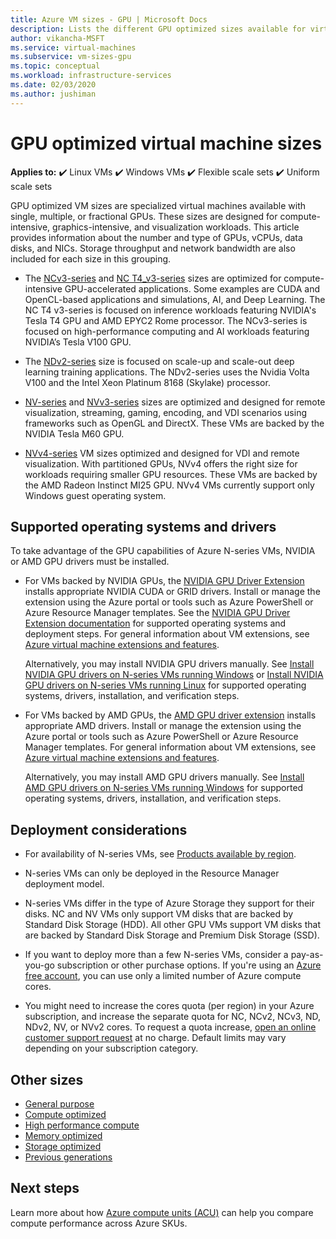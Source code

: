 ```yaml
---
title: Azure VM sizes - GPU | Microsoft Docs
description: Lists the different GPU optimized sizes available for virtual machines in Azure. Lists information about the number of vCPUs, data disks and NICs as well as storage throughput and network bandwidth for sizes in this series.
author: vikancha-MSFT
ms.service: virtual-machines
ms.subservice: vm-sizes-gpu
ms.topic: conceptual
ms.workload: infrastructure-services
ms.date: 02/03/2020
ms.author: jushiman
---
```


# GPU optimized virtual machine sizes

**Applies to:** :heavy_check_mark: Linux VMs :heavy_check_mark: Windows VMs :heavy_check_mark: Flexible scale sets :heavy_check_mark: Uniform scale sets

GPU optimized VM sizes are specialized virtual machines available with single, multiple, or fractional GPUs. These sizes are designed for compute-intensive, graphics-intensive, and visualization workloads. This article provides information about the number and type of GPUs, vCPUs, data disks, and NICs. Storage throughput and network bandwidth are also included for each size in this grouping.

- The [NCv3-series](ncv3-series.md) and [NC T4_v3-series](nct4-v3-series.md) sizes are optimized for compute-intensive GPU-accelerated applications. Some examples are CUDA and OpenCL-based applications and simulations, AI, and Deep Learning. The NC T4 v3-series is focused on inference workloads featuring NVIDIA's Tesla T4 GPU and AMD EPYC2 Rome processor. The NCv3-series is focused on high-performance computing and AI workloads featuring NVIDIA’s Tesla V100 GPU.

- The [NDv2-series](ndv2-series.md) size is focused on scale-up and scale-out deep learning training applications. The NDv2-series uses the Nvidia Volta V100 and the Intel Xeon Platinum 8168 (Skylake) processor.

- [NV-series](nv-series.md) and [NVv3-series](nvv3-series.md) sizes are optimized and designed for remote visualization, streaming, gaming, encoding, and VDI scenarios using frameworks such as OpenGL and DirectX. These VMs are backed by the NVIDIA Tesla M60 GPU.

- [NVv4-series](nvv4-series.md) VM sizes optimized and designed for VDI and remote visualization. With partitioned GPUs, NVv4 offers the right size for workloads requiring smaller GPU resources. These VMs are backed by the AMD Radeon Instinct MI25 GPU. NVv4 VMs currently support only Windows guest operating system.

## Supported operating systems and drivers

To take advantage of the GPU capabilities of Azure N-series VMs, NVIDIA or AMD GPU drivers must be installed.

- For VMs backed by NVIDIA GPUs, the [NVIDIA GPU Driver Extension](./extensions/hpccompute-gpu-windows.md) installs appropriate NVIDIA CUDA or GRID drivers. Install or manage the extension using the Azure portal or tools such as Azure PowerShell or Azure Resource Manager templates. See the [NVIDIA GPU Driver Extension documentation](./extensions/hpccompute-gpu-windows.md) for supported operating systems and deployment steps. For general information about VM extensions, see [Azure virtual machine extensions and features](./extensions/overview.md).

   Alternatively, you may install NVIDIA GPU drivers manually. See [Install NVIDIA GPU drivers on N-series VMs running Windows](./windows/n-series-driver-setup.md) or [Install NVIDIA GPU drivers on N-series VMs running Linux](./linux/n-series-driver-setup.md) for supported operating systems, drivers, installation, and verification steps.

- For VMs backed by AMD GPUs, the [AMD GPU driver extension](./extensions/hpccompute-amd-gpu-windows.md) installs appropriate AMD drivers. Install or manage the extension using the Azure portal or tools such as Azure PowerShell or Azure Resource Manager templates. For general information about VM extensions, see [Azure virtual machine extensions and features](./extensions/overview.md).

   Alternatively, you may install AMD GPU drivers manually. See [Install AMD GPU drivers on N-series VMs running Windows](./windows/n-series-amd-driver-setup.md) for supported operating systems, drivers, installation, and verification steps.

## Deployment considerations

- For availability of N-series VMs, see [Products available by region](https://azure.microsoft.com/regions/services/).

- N-series VMs can only be deployed in the Resource Manager deployment model.

- N-series VMs differ in the type of Azure Storage they support for their disks. NC and NV VMs only support VM disks that are backed by Standard Disk Storage (HDD). All other GPU VMs support VM disks that are backed by Standard Disk Storage and Premium Disk Storage (SSD).

- If you want to deploy more than a few N-series VMs, consider a pay-as-you-go subscription or other purchase options. If you're using an [Azure free account](https://azure.microsoft.com/free/), you can use only a limited number of Azure compute cores.

- You might need to increase the cores quota (per region) in your Azure subscription, and increase the separate quota for NC, NCv2, NCv3, ND, NDv2, NV, or NVv2 cores. To request a quota increase, [open an online customer support request](../azure-portal/supportability/how-to-create-azure-support-request.md) at no charge. Default limits may vary depending on your subscription category.

## Other sizes

- [General purpose](sizes-general.md)
- [Compute optimized](sizes-compute.md)
- [High performance compute](sizes-hpc.md)
- [Memory optimized](sizes-memory.md)
- [Storage optimized](sizes-storage.md)
- [Previous generations](sizes-previous-gen.md)

## Next steps

Learn more about how [Azure compute units (ACU)](acu.md) can help you compare compute performance across Azure SKUs.
